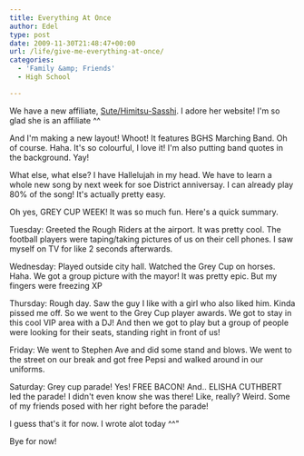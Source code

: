 ```yaml
---
title: Everything At Once
author: Edel
type: post
date: 2009-11-30T21:48:47+00:00
url: /life/give-me-everything-at-once/
categories:
  - 'Family &amp; Friends'
  - High School

---
```

We have a new affiliate, [Sute/Himitsu-Sasshi][1]. I adore her website! I'm so glad she is an affiliate ^^

And I'm making a new layout! Whoot! It features BGHS Marching Band. Oh of course. Haha. It's so colourful, I love it! I'm also putting band quotes in the background. Yay!

What else, what else? I have Hallelujah in my head. We have to learn a whole new song by next week for soe District anniversay. I can already play 80% of the song! It's actually pretty easy.

Oh yes, GREY CUP WEEK! It was so much fun. Here's a quick summary.

Tuesday: Greeted the Rough Riders at the airport. It was pretty cool. The football players were taping/taking pictures of us on their cell phones. I saw myself on TV for like 2 seconds afterwards.

Wednesday: Played outside city hall. Watched the Grey Cup on horses. Haha. We got a group picture with the mayor! It was pretty epic. But my fingers were freezing XP

Thursday: Rough day. Saw the guy I like with a girl who also liked him. Kinda pissed me off. So we went to the Grey Cup player awards. We got to stay in this cool VIP area with a DJ! And then we got to play but a group of people were looking for their seats, standing right in front of us!

Friday: We went to Stephen Ave and did some stand and blows. We went to the street on our break and got free Pepsi and walked around in our uniforms.

Saturday: Grey cup parade! Yes! FREE BACON! And.. ELISHA CUTHBERT led the parade! I didn't even know she was there! Like, really? Weird. Some of my friends posed with her right before the parade!

I guess that's it for now. I wrote alot today ^^"
  
Bye for now!




 [1]: http://www.himitsu-sasshi.net/